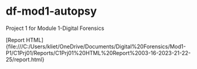 # df-mod1-autopsy
 Project 1 for Module 1-Digital Forensics
 
 [Report HTML] {file:///C:/Users/kliet/OneDrive/Documents/Digital%20Forensics/Mod1-P1/C1Prj01/Reports/C1Prj01%20HTML%20Report%2003-16-2023-21-22-25/report.html}
